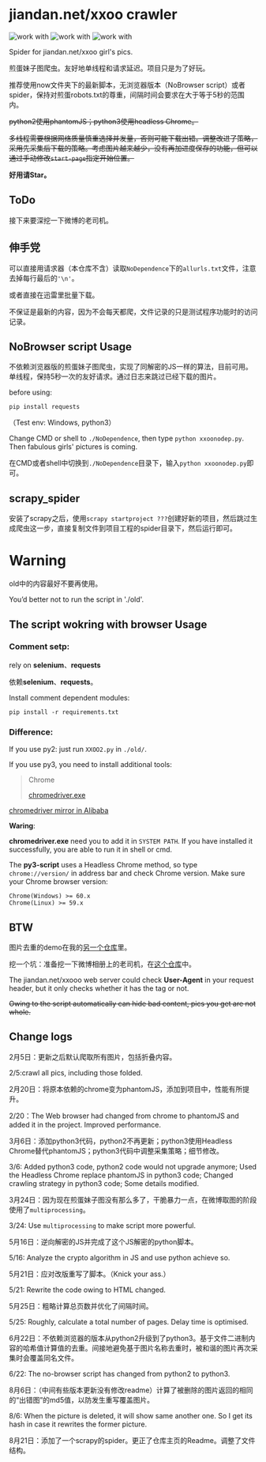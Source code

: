 # jiandan.net/xxoo crawler #

![work with](https://img.shields.io/badge/py2-NoBrowser-green.svg)
![work with](https://img.shields.io/badge/py3-Browser&Selenium-blue.svg)
![work with](https://img.shields.io/badge/py2-Browser&Selenium-red.svg)

Spider for jiandan.net/xxoo girl's pics. 

煎蛋妹子图爬虫。友好地单线程和请求延迟。项目只是为了好玩。

推荐使用now文件夹下的最新脚本，无浏览器版本（NoBrowser script）或者spider，保持对煎蛋robots.txt的尊重，间隔时间会要求在大于等于5秒的范围内。

~~python2使用phantomJS；python3使用headless Chrome。~~

~~多线程需要根据网络质量慎重选择并发量，否则可能下载出错。调整改进了策略，采用先采集后下载的策略。考虑图片越来越少，没有再加进度保存的功能，但可以通过手动修改`start-page`指定开始位置。~~

**好用请Star。**

## ToDo

接下来要深挖一下微博的老司机。

## 伸手党

可以直接用请求器（本仓库不含）读取`NoDependence`下的`allurls.txt`文件，注意去掉每行最后的`'\n'`。

或者直接在迅雷里批量下载。

不保证是最新的内容，因为不会每天都爬，文件记录的只是测试程序功能时的访问记录。

## NoBrowser script Usage ##

不依赖浏览器版的煎蛋妹子图爬虫，实现了同解密的JS一样的算法，目前可用。单线程，保持5秒一次的友好请求。通过日志来跳过已经下载的图片。

before using:

    pip install requests

（Test env: Windows, python3）

Change CMD or shell to `./NoDependence`, then type `python xxoonodep.py`. Then fabulous girls' pictures is coming.

在CMD或者shell中切换到`./NoDependence`目录下，输入`python xxoonodep.py`即可。

## scrapy_spider ##

安装了scrapy之后，使用`scrapy startproject ???`创建好新的项目，然后跳过生成爬虫这一步，直接复制文件到项目工程的spider目录下，然后运行即可。

# Warning #

old中的内容最好不要再使用。

You’d better not to run the script in './old'.

## The script wokring with browser Usage ##

### Comment setp: ###

rely on **selenium**、**requests**

依赖**selenium**、**requests**。

Install comment dependent modules:

    pip install -r requirements.txt

### Difference: ###

If you use py2: just run `XXOO2.py` in `./old/`.

If you use py3, you need to install additional tools:
> Chrome
>
> [chromedriver.exe](http://chromedriver.storage.googleapis.com/)

[chromedriver mirror in Alibaba](http://npm.taobao.org/mirrors/chromedriver/)

**Waring**:

**chromedriver.exe** need you to add it in `SYSTEM PATH`. If you have installed it successfully, you are able to run it in shell or cmd.

The **py3-script** uses a Headless Chrome method, so type `chrome://version/` in address bar and check Chrome version. Make sure your Chrome browser version:

    Chrome(Windows) >= 60.x
    Chrome(Linux) >= 59.x

## BTW ##

图片去重的demo在我的[另一个仓库](https://github.com/B1u3Buf4/de-duplication)里。

挖一个坑：准备挖一下微博相册上的老司机，在[这个仓库](https://github.com/B1u3Buf4/WeiboDriver)中。

The jiandan.net/xxooo web server could check **User-Agent** in your request header, but it only checks whether it has the tag or not.

~~Owing to the script automatically can hide bad content, pics you get are not whole.~~

## Change logs ##

2月5日：更新之后默认爬取所有图片，包括折叠内容。

2/5:crawl all pics, including those folded.

2月20日：将原本依赖的chrome变为phantomJS，添加到项目中，性能有所提升。

2/20：The Web browser had changed from chrome to phantomJS and added it in the project. Improved performance.

3月6日：添加python3代码，python2不再更新；python3使用Headless Chrome替代phantomJS；python3代码中调整采集策略；细节修改。

3/6: Added python3 code, python2 code would not upgrade anymore; Used the Headless Chrome replace phantomJS in python3 code; Changed crawling strategy in python3 code; Some details modified.

3月24日：因为现在煎蛋妹子图没有那么多了，干脆暴力一点，在微博取图的阶段使用了`multiprocessing`。

3/24: Use `multiprocessing` to make script more powerful.

5月16日：逆向解密的JS并完成了这个JS解密的python脚本。

5/16: Analyze the crypto algorithm in JS and use python achieve so.

5月21日：应对改版重写了脚本。（Knick your ass.）

5/21: Rewrite the code owing to HTML changed.

5月25日：粗略计算总页数并优化了间隔时间。

5/25: Roughly, calculate a total number of pages. Delay time is optimised.

6月22日：不依赖浏览器的版本从python2升级到了python3。基于文件二进制内容的哈希值计算值的去重。间接地避免基于图片名称去重时，被和谐的图片再次采集时会覆盖同名文件。

6/22:  The no-browser script has changed from python2 to python3.

8月6日：（中间有些版本更新没有修改readme）计算了被删除的图片返回的相同的“出错图”的md5值，以防发生重写覆盖图片。

8/6: When the picture is deleted, it will show same another one. So I get its hash in case it rewrites the former picture.

8月21日：添加了一个scrapy的spider。更正了仓库主页的Readme。调整了文件结构。